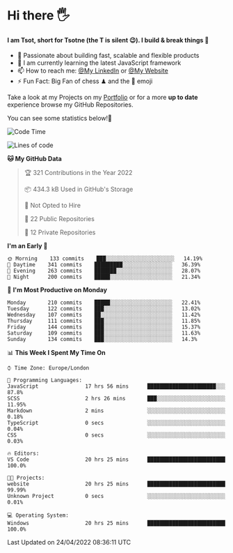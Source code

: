# Hi there :raised_hand_with_fingers_splayed:
#### I am Tsot, short for Tsotne (the T is silent :wink:). I build & break things :space_invader:
- :telescope: Passionate about building fast, scalable and flexible products
- :seedling: I am currently learning the latest JavaScript framework 
- :mailbox: How to reach me: [@My LinkedIn](https://www.linkedin.com/in/tsotne-gvadzabia/) or [@My Website](https://tsotne.co.uk/contact)
- :zap: Fun Fact: Big Fan of chess ♟ and the 👾 emoji

Take a look at my Projects on my [Portfolio](https://tsotne.co.uk/) or for a more **up to date** experience browse my GitHub Repositories.

You can see some statistics below!:space_invader:
<!--START_SECTION:waka-->
![Code Time](http://img.shields.io/badge/Code%20Time-685%20hrs%2052%20mins-blue)

![Lines of code](https://img.shields.io/badge/From%20Hello%20World%20I%27ve%20Written-2%20Million%20lines%20of%20code-blue)

**🐱 My GitHub Data** 

> 🏆 321 Contributions in the Year 2022
 > 
> 📦 434.3 kB Used in GitHub's Storage 
 > 
> 🚫 Not Opted to Hire
 > 
> 📜 22 Public Repositories 
 > 
> 🔑 12 Private Repositories  
 > 
**I'm an Early 🐤** 

```text
🌞 Morning    133 commits    ███░░░░░░░░░░░░░░░░░░░░░░   14.19% 
🌆 Daytime    341 commits    █████████░░░░░░░░░░░░░░░░   36.39% 
🌃 Evening    263 commits    ███████░░░░░░░░░░░░░░░░░░   28.07% 
🌙 Night      200 commits    █████░░░░░░░░░░░░░░░░░░░░   21.34%

```
📅 **I'm Most Productive on Monday** 

```text
Monday       210 commits    █████░░░░░░░░░░░░░░░░░░░░   22.41% 
Tuesday      122 commits    ███░░░░░░░░░░░░░░░░░░░░░░   13.02% 
Wednesday    107 commits    ██░░░░░░░░░░░░░░░░░░░░░░░   11.42% 
Thursday     111 commits    ███░░░░░░░░░░░░░░░░░░░░░░   11.85% 
Friday       144 commits    ███░░░░░░░░░░░░░░░░░░░░░░   15.37% 
Saturday     109 commits    ███░░░░░░░░░░░░░░░░░░░░░░   11.63% 
Sunday       134 commits    ███░░░░░░░░░░░░░░░░░░░░░░   14.3%

```


📊 **This Week I Spent My Time On** 

```text
⌚︎ Time Zone: Europe/London

💬 Programming Languages: 
JavaScript               17 hrs 56 mins      ██████████████████████░░░   87.8% 
SCSS                     2 hrs 26 mins       ███░░░░░░░░░░░░░░░░░░░░░░   11.95% 
Markdown                 2 mins              ░░░░░░░░░░░░░░░░░░░░░░░░░   0.18% 
TypeScript               0 secs              ░░░░░░░░░░░░░░░░░░░░░░░░░   0.04% 
CSS                      0 secs              ░░░░░░░░░░░░░░░░░░░░░░░░░   0.03%

🔥 Editors: 
VS Code                  20 hrs 25 mins      █████████████████████████   100.0%

🐱‍💻 Projects: 
website                  20 hrs 25 mins      █████████████████████████   99.99% 
Unknown Project          0 secs              ░░░░░░░░░░░░░░░░░░░░░░░░░   0.01%

💻 Operating System: 
Windows                  20 hrs 25 mins      █████████████████████████   100.0%

```


 Last Updated on 24/04/2022 08:36:11 UTC
<!--END_SECTION:waka-->

